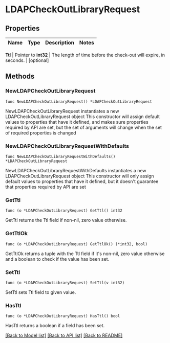 # LDAPCheckOutLibraryRequest


## Properties

Name | Type | Description | Notes
------------ | ------------- | ------------- | -------------


**Ttl** | Pointer to **int32** | The length of time before the check-out will expire, in seconds. | [optional] 



## Methods


### NewLDAPCheckOutLibraryRequest

`func NewLDAPCheckOutLibraryRequest() *LDAPCheckOutLibraryRequest`

NewLDAPCheckOutLibraryRequest instantiates a new LDAPCheckOutLibraryRequest object
This constructor will assign default values to properties that have it defined,
and makes sure properties required by API are set, but the set of arguments
will change when the set of required properties is changed

### NewLDAPCheckOutLibraryRequestWithDefaults

`func NewLDAPCheckOutLibraryRequestWithDefaults() *LDAPCheckOutLibraryRequest`

NewLDAPCheckOutLibraryRequestWithDefaults instantiates a new LDAPCheckOutLibraryRequest object
This constructor will only assign default values to properties that have it defined,
but it doesn't guarantee that properties required by API are set


### GetTtl

`func (o *LDAPCheckOutLibraryRequest) GetTtl() int32`

GetTtl returns the Ttl field if non-nil, zero value otherwise.

### GetTtlOk

`func (o *LDAPCheckOutLibraryRequest) GetTtlOk() (*int32, bool)`

GetTtlOk returns a tuple with the Ttl field if it's non-nil, zero value otherwise
and a boolean to check if the value has been set.

### SetTtl

`func (o *LDAPCheckOutLibraryRequest) SetTtl(v int32)`

SetTtl sets Ttl field to given value.


### HasTtl

`func (o *LDAPCheckOutLibraryRequest) HasTtl() bool`

HasTtl returns a boolean if a field has been set.









[[Back to Model list]](../README.md#documentation-for-models) [[Back to API list]](../README.md#documentation-for-api-endpoints) [[Back to README]](../README.md)


